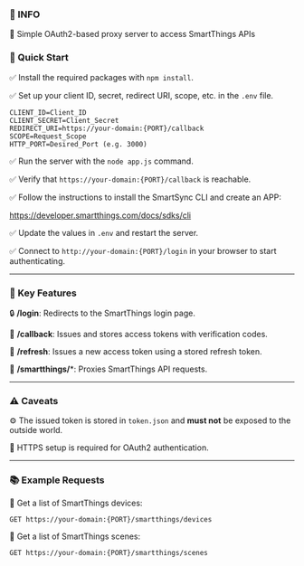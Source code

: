 ### 📌 INFO
🔧 Simple OAuth2-based proxy server to access SmartThings APIs

### 🚀 Quick Start

✅ Install the required packages with `npm install`.

✅ Set up your client ID, secret, redirect URI, scope, etc. in the `.env` file.

```
CLIENT_ID=Client_ID
CLIENT_SECRET=Client_Secret
REDIRECT_URI=https://your-domain:{PORT}/callback
SCOPE=Request_Scope
HTTP_PORT=Desired_Port (e.g. 3000)
```

✅ Run the server with the `node app.js` command.

✅ Verify that `https://your-domain:{PORT}/callback` is reachable.

✅ Follow the instructions to install the SmartSync CLI and create an APP:

https://developer.smartthings.com/docs/sdks/cli

✅ Update the values in `.env` and restart the server.

✅ Connect to `http://your-domain:{PORT}/login` in your browser to start authenticating.

---

### 🔑 Key Features

🔒 **/login**: Redirects to the SmartThings login page.

🔑 **/callback**: Issues and stores access tokens with verification codes.

🔄 **/refresh**: Issues a new access token using a stored refresh token.

🔗 **/smartthings/***: Proxies SmartThings API requests.

---

### ⚠️ Caveats

⚙️ The issued token is stored in `token.json` and **must not** be exposed to the outside world.

🔐 HTTPS setup is required for OAuth2 authentication.

---

### 📚 Example Requests

📝 Get a list of SmartThings devices:

```
GET https://your-domain:{PORT}/smartthings/devices
```

📝 Get a list of SmartThings scenes:

```
GET https://your-domain:{PORT}/smartthings/scenes
```
